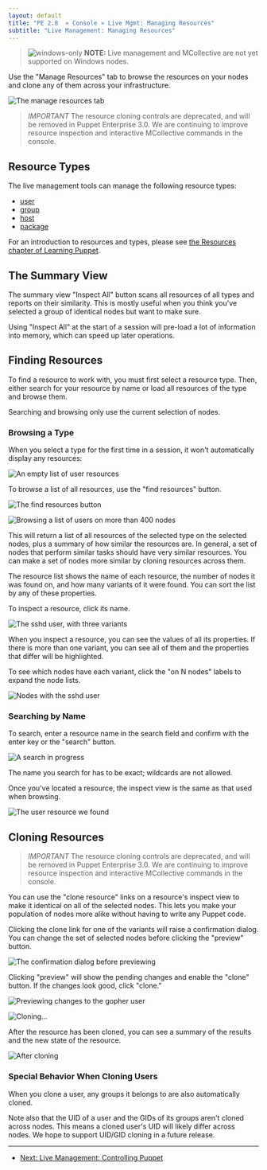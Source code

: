 ```yaml
---
layout: default
title: "PE 2.8  » Console » Live Mgmt: Managing Resources"
subtitle: "Live Management: Managing Resources"
---
```

> ![windows-only](./images/windows-logo-small.jpg) **NOTE:** Live management and MCollective are not yet supported on Windows nodes.

Use the "Manage Resources" tab to browse the resources on your nodes and clone any of them across your infrastructure.

![The manage resources tab][live_resources_main]

> *IMPORTANT* The resource cloning controls are deprecated, and will be removed in Puppet Enterprise 3.0. We are continuing to improve resource inspection and interactive MCollective commands in the console.


Resource Types
-----

The live management tools can manage the following resource types:

- [user](/references/2.7.latest/type.html#user)
- [group](/references/2.7.latest/type.html#group)
- [host](/references/2.7.latest/type.html#host)
- [package](/references/2.7.latest/type.html#package)

For an introduction to resources and types, please see [the Resources chapter of Learning Puppet](/learning/ral.html).

The Summary View
-----

The summary view "Inspect All" button scans all resources of all types and reports on their similarity. This is mostly useful when you think you've selected a group of identical nodes but want to make sure.

Using "Inspect All" at the start of a session will pre-load a lot of information into memory, which can speed up later operations.

Finding Resources
-----

To find a resource to work with, you must first select a resource type. Then, either search for your resource by name or load all resources of the type and browse them.

Searching and browsing only use the current selection of nodes.

### Browsing a Type

When you select a type for the first time in a session, it won't automatically display any resources:

![An empty list of user resources][live_resources_none]

To browse a list of all resources, use the "find resources" button.

![The find resources button][live_resources_findbutton]

![Browsing a list of users on more than 400 nodes][live_resources_browse_users]

This will return a list of all resources of the selected type on the selected nodes, plus a summary of how similar the resources are. In general, a set of nodes that perform similar tasks should have very similar resources. You can make a set of nodes more similar by cloning resources across them.

The resource list shows the name of each resource, the number of nodes it was found on, and how many variants of it were found. You can sort the list by any of these properties.

To inspect a resource, click its name.

![The sshd user, with three variants][live_resources_sshd]

When you inspect a resource, you can see the values of all its properties. If there is more than one variant, you can see all of them and the properties that differ will be highlighted.

To see which nodes have each variant, click the "on N nodes" labels to expand the node lists.

![Nodes with the sshd user][live_resources_sshd_withnodes]

### Searching by Name

To search, enter a resource name in the search field and confirm with the enter key or the "search" button.

![A search in progress][live_resources_searching]

The name you search for has to be exact; wildcards are not allowed.

Once you've located a resource, the inspect view is the same as that used when browsing.

![The user resource we found][live_resources_found]


Cloning Resources
-----

> *IMPORTANT* The resource cloning controls are deprecated, and will be removed in Puppet Enterprise 3.0. We are continuing to improve resource inspection and interactive MCollective commands in the console.

You can use the "clone resource" links on a resource's inspect view to make it identical on all of the selected nodes. This lets you make your population of nodes more alike without having to write any Puppet code.

Clicking the clone link for one of the variants will raise a confirmation dialog. You can change the set of selected nodes before clicking the "preview" button.

![The confirmation dialog before previewing][live_resources_clone_before]

Clicking "preview" will show the pending changes and enable the "clone" button. If the changes look good, click "clone."

![Previewing changes to the gopher user][live_resources_clone_previewing]

![Cloning...][live_resources_cloning]

After the resource has been cloned, you can see a summary of the results and the new state of the resource.

![After cloning][live_resources_cloning_after]


### Special Behavior When Cloning Users

When you clone a user, any groups it belongs to are also automatically cloned.

Note also that the UID of a user and the GIDs of its groups aren't cloned across nodes. This means a cloned user's UID will likely differ across nodes. We hope to support UID/GID cloning in a future release.

[live_resources_browse_users]: ./images/console/live_resources_browse_users.png
[live_resources_clone_before]: ./images/console/live_resources_clone_before.png
[live_resources_clone_previewing]: ./images/console/live_resources_clone_previewing.png
[live_resources_cloning_after]: ./images/console/live_resources_cloning_after.png
[live_resources_cloning]: ./images/console/live_resources_cloning.png
[live_resources_findbutton]: ./images/console/live_resources_findbutton.png
[live_resources_found]: ./images/console/live_resources_found.png
[live_resources_main]: ./images/console/live_resources_main.png
[live_resources_none]: ./images/console/live_resources_none.png
[live_resources_searching]: ./images/console/live_resources_searching.png
[live_resources_sshd_withnodes]: ./images/console/live_resources_sshd_withnodes.png
[live_resources_sshd]: ./images/console/live_resources_sshd.png


* * *

- [Next: Live Management: Controlling Puppet](./console_live_puppet.html)
